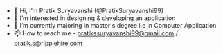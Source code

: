 - 👋 Hi, I’m Pratik Suryavanshi (@PratikSuryavanshi99)
- 👀 I’m interested in designing & developing an application
- 🌱 I’m currently majoring in master's degree i.e in Computer Application
- 📫 How to reach me - pratikssuryavanshi99@gmail.com / pratik.s@ripplehire.com

<!---
PratikSuryavanshi99/PratikSuryavanshi99 is a ✨ special ✨ repository because its `README.md` (this file) appears on your GitHub profile.
You can click the Preview link to take a look at your changes.
--->

